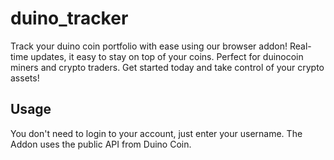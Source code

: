 # duino_tracker
Track your duino coin portfolio with ease using our browser addon! Real-time updates, it easy to stay on top of your coins. Perfect for duinocoin miners and crypto traders.  Get started today and take control of your crypto assets!
## Usage
You don't need to login to your account, just enter your username. 
The Addon uses the public API from Duino Coin.
